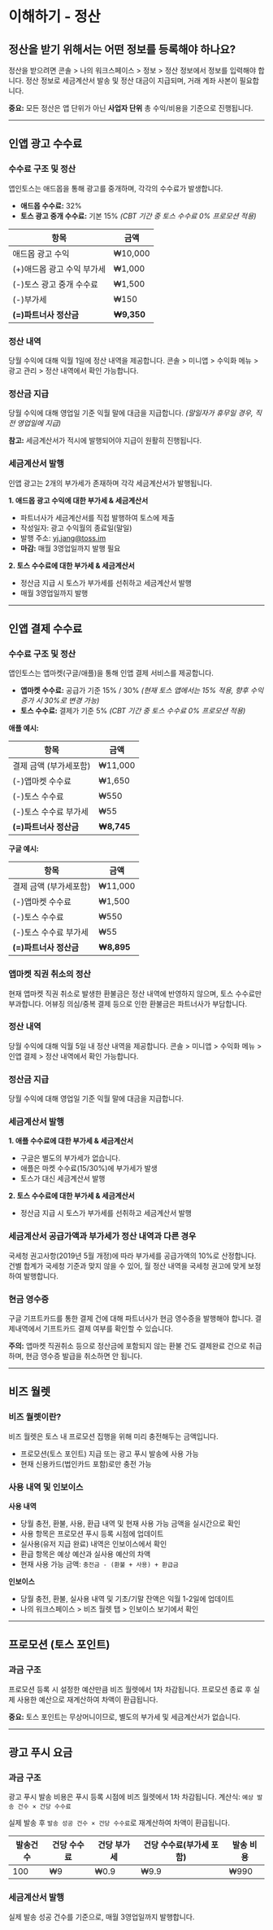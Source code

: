 # 이해하기 - 정산

## 정산을 받기 위해서는 어떤 정보를 등록해야 하나요?

정산을 받으려면 콘솔 > 나의 워크스페이스 > 정보 > 정산 정보에서 정보를 입력해야 합니다. 정산 정보로 세금계산서 발송 및 정산 대금이 지급되며, 거래 계좌 사본이 필요합니다.

**중요:** 모든 정산은 앱 단위가 아닌 **사업자 단위** 총 수익/비용을 기준으로 진행됩니다.

---

## 인앱 광고 수수료

### 수수료 구조 및 정산

앱인토스는 애드몹을 통해 광고를 중개하며, 각각의 수수료가 발생합니다.

- **애드몹 수수료:** 32%
- **토스 광고 중개 수수료:** 기본 15%
  *(CBT 기간 중 토스 수수료 0% 프로모션 적용)*

| 항목 | 금액 |
|------|------|
| 애드몹 광고 수익 | ₩10,000 |
| (+)애드몹 광고 수익 부가세 | ₩1,000 |
| (-)토스 광고 중개 수수료 | ₩1,500 |
| (-)부가세 | ₩150 |
| **(=)파트너사 정산금** | **₩9,350** |

### 정산 내역

당월 수익에 대해 익월 1일에 정산 내역을 제공합니다. 콘솔 > 미니앱 > 수익화 메뉴 > 광고 관리 > 정산 내역에서 확인 가능합니다.

### 정산금 지급

당월 수익에 대해 영업일 기준 익월 말에 대금을 지급합니다.
*(말일자가 휴무일 경우, 직전 영업일에 지급)*

**참고:** 세금계산서가 적시에 발행되어야 지급이 원활히 진행됩니다.

### 세금계산서 발행

인앱 광고는 2개의 부가세가 존재하며 각각 세금계산서가 발행됩니다.

**1. 애드몹 광고 수익에 대한 부가세 & 세금계산서**
- 파트너사가 세금계산서를 직접 발행하여 토스에 제출
- 작성일자: 광고 수익월의 종료일(말일)
- 발행 주소: yj.jang@toss.im
- **마감:** 매월 3영업일까지 발행 필요

**2. 토스 수수료에 대한 부가세 & 세금계산서**
- 정산금 지급 시 토스가 부가세를 선취하고 세금계산서 발행
- 매월 3영업일까지 발행

---

## 인앱 결제 수수료

### 수수료 구조 및 정산

앱인토스는 앱마켓(구글/애플)을 통해 인앱 결제 서비스를 제공합니다.

- **앱마켓 수수료:** 공급가 기준 15% / 30%
  *(현재 토스 앱에서는 15% 적용, 향후 수익 증가 시 30%로 변경 가능)*
- **토스 수수료:** 결제가 기준 5%
  *(CBT 기간 중 토스 수수료 0% 프로모션 적용)*

**애플 예시:**

| 항목 | 금액 |
|------|------|
| 결제 금액 (부가세포함) | ₩11,000 |
| (-)앱마켓 수수료 | ₩1,650 |
| (-)토스 수수료 | ₩550 |
| (-)토스 수수료 부가세 | ₩55 |
| **(=)파트너사 정산금** | **₩8,745** |

**구글 예시:**

| 항목 | 금액 |
|------|------|
| 결제 금액 (부가세포함) | ₩11,000 |
| (-)앱마켓 수수료 | ₩1,500 |
| (-)토스 수수료 | ₩550 |
| (-)토스 수수료 부가세 | ₩55 |
| **(=)파트너사 정산금** | **₩8,895** |

### 앱마켓 직권 취소의 정산

현재 앱마켓 직권 취소로 발생한 환불금은 정산 내역에 반영하지 않으며, 토스 수수료만 부과합니다. 어뷰징 의심/중복 결제 등으로 인한 환불금은 파트너사가 부담합니다.

### 정산 내역

당월 수익에 대해 익월 5일 내 정산 내역을 제공합니다. 콘솔 > 미니앱 > 수익화 메뉴 > 인앱 결제 > 정산 내역에서 확인 가능합니다.

### 정산금 지급

당월 수익에 대해 영업일 기준 익월 말에 대금을 지급합니다.

### 세금계산서 발행

**1. 애플 수수료에 대한 부가세 & 세금계산서**
- 구글은 별도의 부가세가 없습니다.
- 애플은 마켓 수수료(15/30%)에 부가세가 발생
- 토스가 대신 세금계산서 발행

**2. 토스 수수료에 대한 부가세 & 세금계산서**
- 정산금 지급 시 토스가 부가세를 선취하고 세금계산서 발행

### 세금계산서 공급가액과 부가세가 정산 내역과 다른 경우

국세청 권고사항(2019년 5월 개정)에 따라 부가세를 공급가액의 10%로 산정합니다. 건별 합계가 국세청 기준과 맞지 않을 수 있어, 월 정산 내역을 국세청 권고에 맞게 보정하여 발행합니다.

### 현금 영수증

구글 기프트카드를 통한 결제 건에 대해 파트너사가 현금 영수증을 발행해야 합니다. 결제내역에서 기프트카드 결제 여부를 확인할 수 있습니다.

**주의:** 앱마켓 직권취소 등으로 정산금에 포함되지 않는 환불 건도 결제완료 건으로 취급하며, 현금 영수증 발급을 취소하면 안 됩니다.

---

## 비즈 월렛

### 비즈 월렛이란?

비즈 월렛은 토스 내 프로모션 집행을 위해 미리 충전해두는 금액입니다.

- 프로모션(토스 포인트) 지급 또는 광고 푸시 발송에 사용 가능
- 현재 신용카드(법인카드 포함)로만 충전 가능

### 사용 내역 및 인보이스

**사용 내역**
- 당월 충전, 환불, 사용, 환급 내역 및 현재 사용 가능 금액을 실시간으로 확인
- 사용 항목은 프로모션 푸시 등록 시점에 업데이트
- 실사용(유저 지급 완료) 내역은 인보이스에서 확인
- 환급 항목은 예상 예산과 실사용 예산의 차액
- 현재 사용 가능 금액: `충전금 - (환불 + 사용) + 환급금`

**인보이스**
- 당월 충전, 환불, 실사용 내역 및 기초/기말 잔액은 익월 1-2일에 업데이트
- 나의 워크스페이스 > 비즈 월렛 탭 > 인보이스 보기에서 확인

---

## 프로모션 (토스 포인트)

### 과금 구조

프로모션 등록 시 설정한 예산만큼 비즈 월렛에서 1차 차감됩니다. 프로모션 종료 후 실제 사용한 예산으로 재계산하여 차액이 환급됩니다.

**중요:** 토스 포인트는 무상머니이므로, 별도의 부가세 및 세금계산서가 없습니다.

---

## 광고 푸시 요금

### 과금 구조

광고 푸시 발송 비용은 푸시 등록 시점에 비즈 월렛에서 1차 차감됩니다.
계산식: `예상 발송 건수 × 건당 수수료`

실제 발송 후 `발송 성공 건수 × 건당 수수료`로 재계산하여 차액이 환급됩니다.

| 발송건수 | 건당 수수료 | 건당 부가세 | 건당 수수료(부가세 포함) | 발송 비용 |
|---------|-----------|----------|----------------------|---------|
| 100 | ₩9 | ₩0.9 | ₩9.9 | ₩990 |

### 세금계산서 발행

실제 발송 성공 건수를 기준으로, 매월 3영업일까지 발행합니다.
